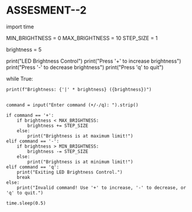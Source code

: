 # ASSESMENT--2
import time

MIN_BRIGHTNESS = 0
MAX_BRIGHTNESS = 10
STEP_SIZE = 1

brightness = 5


print("LED Brightness Control")
print("Press '+' to increase brightness")
print("Press '-' to decrease brightness")
print("Press 'q' to quit")

while True:

    print(f"Brightness: {'|' * brightness} ({brightness})")

    
    command = input("Enter command (+/-/q): ").strip()

    if command == '+':
        if brightness < MAX_BRIGHTNESS:
            brightness += STEP_SIZE
        else:
            print("Brightness is at maximum limit!")
    elif command == '-':
        if brightness > MIN_BRIGHTNESS:
            brightness -= STEP_SIZE
        else:
            print("Brightness is at minimum limit!")
    elif command == 'q':
        print("Exiting LED Brightness Control.")
        break
    else:
        print("Invalid command! Use '+' to increase, '-' to decrease, or 'q' to quit.")

    time.sleep(0.5)  
